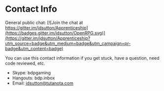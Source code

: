 # Contact Info
General public chat: [![Join the chat at https://gitter.im/jdsutton/Apprenticeship](https://badges.gitter.im/jdsutton/OpenRPG.svg)](https://gitter.im/jdsutton/Apprenticeship?utm_source=badge&utm_medium=badge&utm_campaign=pr-badge&utm_content=badge)

You can use this contact information if you get stuck, have a question, need code reviewed, etc.

* Skype: bdpgaming
* Hangouts: bdp.inbox
* Email: jdsutton@tutanota.com
